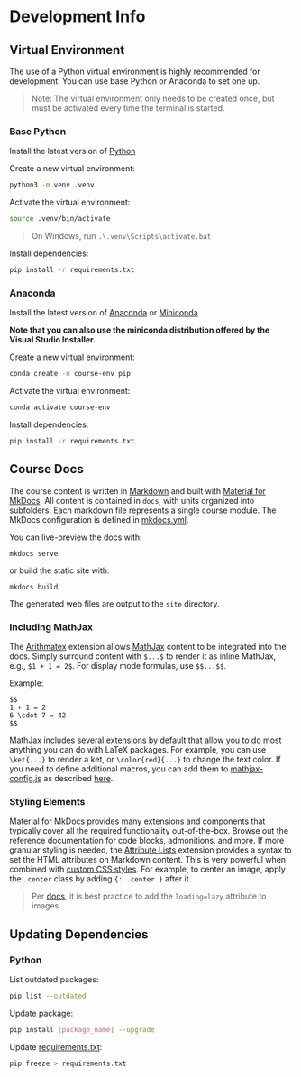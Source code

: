 # Development Info

## Virtual Environment

The use of a Python virtual environment is highly recommended for development.
You can use base Python or Anaconda to set one up.

> Note: The virtual environment only needs to be created once, but must be activated every time the terminal is started.


### Base Python

Install the latest version of [Python](https://www.python.org/downloads/)

Create a new virtual environment:

```bash
python3 -m venv .venv
```

Activate the virtual environment:

```bash
source .venv/bin/activate
```

> On Windows, run `.\.venv\Scripts\activate.bat`

Install dependencies:

```bash
pip install -r requirements.txt
```


### Anaconda

Install the latest version of [Anaconda](https://www.anaconda.com/products/individual#Downloads) or [Miniconda](https://docs.conda.io/en/latest/miniconda.html)

**Note that you can also use the miniconda distribution offered by the Visual Studio Installer.**

Create a new virtual environment:

```bash
conda create -n course-env pip
```

Activate the virtual environment:

```bash
conda activate course-env
```

Install dependencies:

```bash
pip install -r requirements.txt
```


## Course Docs

The course content is written in [Markdown](https://daringfireball.net/projects/markdown/) and built with [Material for MkDocs](https://squidfunk.github.io/mkdocs-material/).
All content is contained in `docs`, with units organized into subfolders.
Each markdown file represents a single course module.
The MkDocs configuration is defined in [mkdocs.yml](mkdocs.yml).

You can live-preview the docs with:

```
mkdocs serve
```

or build the static site with:

```
mkdocs build
```

The generated web files are output to the `site` directory.


### Including MathJax

The [Arithmatex](https://facelessuser.github.io/pymdown-extensions/extensions/arithmatex/) extension allows [MathJax](https://www.mathjax.org/) content to be integrated into the docs.
Simply surround content with `$...$` to render it as inline MathJax, e.g., `$1 + 1 = 2$`. For display mode formulas, use `$$...$$`.

Example:

```text
$$
1 + 1 = 2
6 \cdot 7 = 42
$$
```

MathJax includes several [extensions](https://docs.mathjax.org/en/latest/input/tex/extensions/index.html) by default that allow you to do most anything you can do with LaTeX packages.
For example, you can use `\ket{...}` to render a ket, or `\color{red}{...}` to change the text color.
If you need to define additional macros, you can add them to [mathjax-config.js](docs/assets/js/mathjax-config.js) as described [here](https://docs.mathjax.org/en/latest/input/tex/macros.html).


### Styling Elements

Material for MkDocs provides many extensions and components that typically cover all the required functionality out-of-the-box.
Browse out the reference documentation for code blocks, admonitions, and more.
If more granular styling is needed, the [Attribute Lists](https://python-markdown.github.io/extensions/attr_list/) extension provides a syntax to set the HTML attributes on Markdown content.
This is very powerful when combined with [custom CSS styles](docs/assets/css/custom-styles.css). For example, to center an image, apply the `.center` class by adding `{: .center }` after it.

> Per [docs](https://squidfunk.github.io/mkdocs-material/reference/images/#image-lazy-loading), it is best practice to add the `loading=lazy` attribute to images.



## Updating Dependencies

### Python

List outdated packages:

```bash
pip list --outdated
```

Update package:

```bash
pip install [package_name] --upgrade
```

Update [requirements.txt](requirements.txt):

```bash
pip freeze > requirements.txt
```
